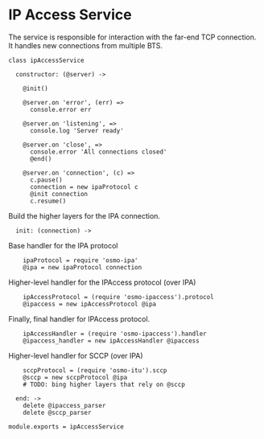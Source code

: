 IP Access Service
=================

The service is responsible for interaction with the far-end TCP connection. It handles new connections from multiple BTS.

    class ipAccessService

      constructor: (@server) ->

        @init()

        @server.on 'error', (err) =>
          console.error err

        @server.on 'listening', =>
          console.log 'Server ready'

        @server.on 'close', =>
          console.error 'All connections closed'
          @end()

        @server.on 'connection', (c) =>
          c.pause()
          connection = new ipaProtocol c
          @init connection
          c.resume()

Build the higher layers for the IPA connection.

      init: (connection) ->

Base handler for the IPA protocol

        ipaProtocol = require 'osmo-ipa'
        @ipa = new ipaProtocol connection

Higher-level handler for the IPAccess protocol (over IPA)

        ipAccessProtocol = (require 'osmo-ipaccess').protocol
        @ipaccess = new ipAccessProtocol @ipa

Finally, final handler for IPAccess protocol.

        ipAccessHandler = (require 'osmo-ipaccess').handler
        @ipaccess_handler = new ipAccessHandler @ipaccess

Higher-level handler for SCCP (over IPA)

        sccpProtocol = (require 'osmo-itu').sccp
        @sccp = new sccpProtocol @ipa
        # TODO: bing higher layers that rely on @sccp

      end: ->
        delete @ipaccess_parser
        delete @sccp_parser

    module.exports = ipAccessService
